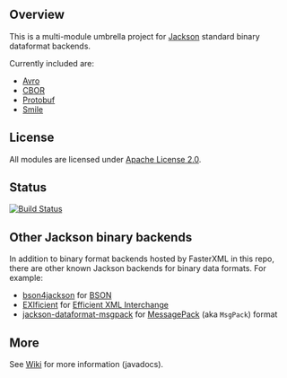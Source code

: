 ## Overview

This is a multi-module umbrella project for [Jackson](../../../jackson)
standard binary dataformat backends.

Currently included are:

* [Avro](avro/)
* [CBOR](cbor/)
* [Protobuf](protobuf/)
* [Smile](smile/)

## License

All modules are licensed under [Apache License 2.0](http://www.apache.org/licenses/LICENSE-2.0.txt).

## Status

[![Build Status](https://travis-ci.org/FasterXML/jackson-dataformats-binary.svg)](https://travis-ci.org/FasterXML/jackson-dataformats-binary)

## Other Jackson binary backends

In addition to binary format backends hosted by FasterXML in this repo, there are other
known Jackson backends for binary data formats.
For example:

* [bson4jackson](https://github.com/michel-kraemer/bson4jackson) for [BSON](http://en.wikipedia.org/wiki/BSON)
* [EXIficient](https://github.com/EXIficient/exificient-for-json) for [Efficient XML Interchange](https://en.wikipedia.org/wiki/Efficient_XML_Interchange)
* [jackson-dataformat-msgpack](https://github.com/msgpack/msgpack-java/tree/develop/msgpack-jackson) for [MessagePack](http://en.wikipedia.org/wiki/MessagePack) (aka `MsgPack`) format

## More

See [Wiki](../../wiki) for more information (javadocs).
